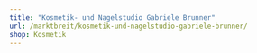 ```yaml
---
title: "Kosmetik- und Nagelstudio Gabriele Brunner"
url: /marktbreit/kosmetik-und-nagelstudio-gabriele-brunner/
shop: Kosmetik
---
```

